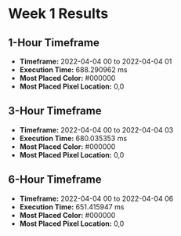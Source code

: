 # Week 1 Results
## 1-Hour Timeframe
- **Timeframe:** 2022-04-04 00 to 2022-04-04 01
- **Execution Time:** 688.290962 ms
- **Most Placed Color:** #000000 
- **Most Placed Pixel Location:** 0,0 
## 3-Hour Timeframe
- **Timeframe:** 2022-04-04 00 to 2022-04-04 03
- **Execution Time:** 680.035353 ms
- **Most Placed Color:** #000000 
- **Most Placed Pixel Location:** 0,0 
## 6-Hour Timeframe
- **Timeframe:** 2022-04-04 00 to 2022-04-04 06
- **Execution Time:** 651.415947 ms
- **Most Placed Color:** #000000 
- **Most Placed Pixel Location:** 0,0 
